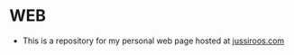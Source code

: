 # WEB

* This is a repository for my personal web page hosted at [jussiroos.com](https://jussiroos.com/)
